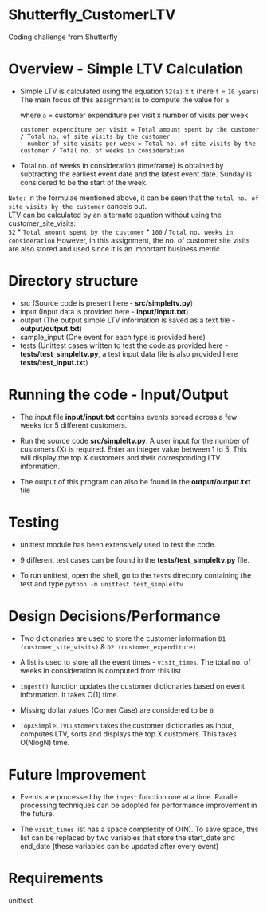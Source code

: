 # Shutterfly_CustomerLTV
Coding challenge from Shutterfly


# Overview - Simple LTV Calculation
- Simple LTV is calculated using the equation `52(a)` x `t` (here `t` = `10 years`)  
The main focus of this assignment is to compute the value for `a`

   where `a` = customer expenditure per visit x number of visits per week

   	  customer expenditure per visit = Total amount spent by the customer / Total no. of site visits by the customer
        number of site visits per week = Total no. of site visits by the customer / Total no. of weeks in consideration

- Total no. of weeks in consideration (timeframe) is obtained by subtracting the earliest event date and the latest event date. Sunday is considered to be the start of the week.

`Note:` In the formulae mentioned above, it can be seen that the `total no. of site visits by the customer` cancels out.   
LTV can be calculated by an  alternate equation without using the customer_site_visits:       
`52` * `Total amount spent by the customer` * `100` / `Total no. weeks in consideration`
However, in this assignment, the no. of customer site visits are also stored and used since it is an important business metric


# Directory structure
- src (Source code is present here - **src/simpleltv.py**)
- input (Input data is provided here - **input/input.txt**)
- output (The output simple LTV information is saved as a text file - **output/output.txt**)
- sample_input (One event for each type is provided here)
- tests (Unittest cases written to test the code as provided here - **tests/test_simpleltv.py**, a test input data file is also provided here **tests/test_input.txt**)


# Running the code - Input/Output
- The input file **input/input.txt** contains events spread across a few weeks for 5 different customers.  

- Run the source code **src/simpleltv.py**. A user input for the number of customers (X) is required. Enter an integer value between 1 to 5. 
This will display the top X customers and their corresponding LTV information. 

- The output of this program can also be found in the **output/output.txt** file


# Testing
- unittest module has been extensively used to test the code.

- 9 different test cases can be found in the **tests/test_simpleltv.py** file.

- To run unittest, open the shell, go to the `tests` directory containing the test and type `python -m unittest test_simpleltv`


# Design Decisions/Performance
- Two dictionaries are used to store the customer information `D1 (customer_site_visits)` & `D2 (customer_expenditure)`

- A list is used to store all the event times - `visit_times`. The total no. of weeks in consideration is computed from this list

- `ingest()` function updates the customer dictionaries based on event information. It takes O(1) time.

- Missing dollar values (Corner Case) are considered to be `0`.

- `TopXSimpleLTVCustomers` takes the customer dictionaries as input, computes LTV, sorts and displays the top X customers. This takes O(NlogN) time.


# Future Improvement
- Events are processed by the `ingest` function one at a time. Parallel processing techniques can be adopted for performance improvement in the future.

- The `visit_times` list has a space complexity of O(N). To save space, this list can be replaced by two variables that store the start_date and end_date (these variables can be updated after every event) 


# Requirements
unittest
